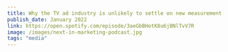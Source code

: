 ```yaml
---
title: Why the TV ad industry is unlikely to settle on new measurement in 2022
publish_date: January 2022
link: https://open.spotify.com/episode/3aeGbBHotK8u6jBNlTvV7R
image: /images/next-in-marketing-podcast.jpg
tags: "media"
---
```

